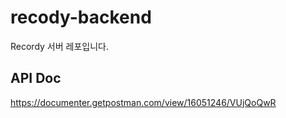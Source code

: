 # recody-backend
Recordy 서버 레포입니다. 

## API Doc
https://documenter.getpostman.com/view/16051246/VUjQoQwR
